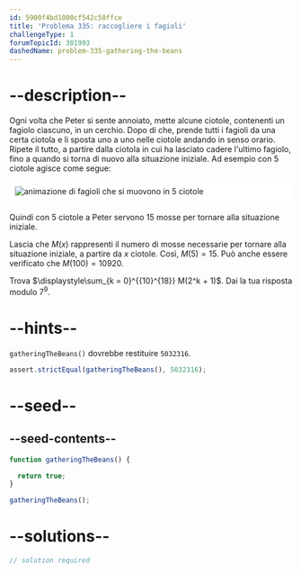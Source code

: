 ```yaml
---
id: 5900f4bd1000cf542c50ffce
title: 'Problema 335: raccogliere i fagioli'
challengeType: 1
forumTopicId: 301993
dashedName: problem-335-gathering-the-beans
---
```


# --description--

Ogni volta che Peter si sente annoiato, mette alcune ciotole, contenenti un fagiolo ciascuno, in un cerchio. Dopo di che, prende tutti i fagioli da una certa ciotola e li sposta uno a uno nelle ciotole andando in senso orario. Ripete il tutto, a partire dalla ciotola in cui ha lasciato cadere l'ultimo fagiolo, fino a quando si torna di nuovo alla situazione iniziale. Ad esempio con 5 ciotole agisce come segue:

<img alt="animazione di fagioli che si muovono in 5 ciotole" src="https://cdn.freecodecamp.org/curriculum/project-euler/gathering-the-beans.gif" style="background-color: white; padding: 10px; display: block; margin-right: auto; margin-left: auto; margin-bottom: 1.2rem;" />

Quindi con 5 ciotole a Peter servono 15 mosse per tornare alla situazione iniziale.

Lascia che $M(x)$ rappresenti il numero di mosse necessarie per tornare alla situazione iniziale, a partire da $x$ ciotole. Così, $M(5) = 15$. Può anche essere verificato che $M(100) = 10920$.

Trova $\displaystyle\sum_{k = 0}^{{10}^{18}} M(2^k + 1)$. Dai la tua risposta modulo $7^9$.

# --hints--

`gatheringTheBeans()` dovrebbe restituire `5032316`.

```js
assert.strictEqual(gatheringTheBeans(), 5032316);
```

# --seed--

## --seed-contents--

```js
function gatheringTheBeans() {

  return true;
}

gatheringTheBeans();
```

# --solutions--

```js
// solution required
```
